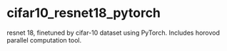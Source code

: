 # cifar10_resnet18_pytorch
resnet 18, finetuned by cifar-10 dataset using PyTorch. Includes horovod parallel computation tool.

